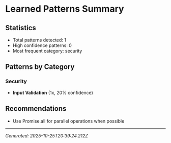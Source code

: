# Learned Patterns Summary

## Statistics
- Total patterns detected: 1
- High confidence patterns: 0
- Most frequent category: security

## Patterns by Category


### Security
- **Input Validation** (1x, 20% confidence)


## Recommendations
- Use Promise.all for parallel operations when possible

---
*Generated: 2025-10-25T20:39:24.212Z*
